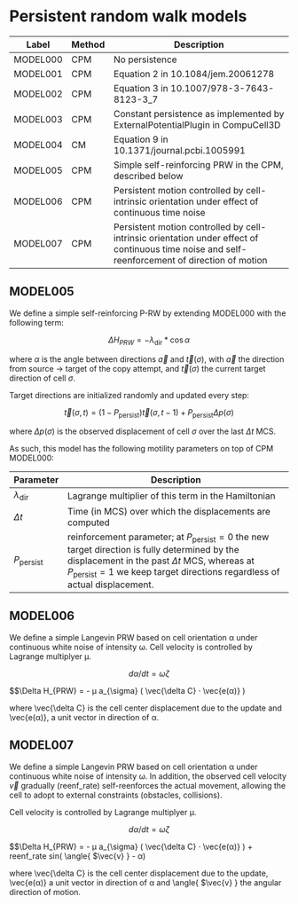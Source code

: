 Persistent random walk models
==

| Label    | Method | Description                                                                   |
|----------|--------|-------------------------------------------------------------------------------|
| MODEL000 | CPM    | No persistence                                                                |
| MODEL001 | CPM    | Equation 2 in 10.1084/jem.20061278                                            |
| MODEL002 | CPM    | Equation 3 in 10.1007/978-3-7643-8123-3_7                                     |
| MODEL003 | CPM    | Constant persistence as implemented by ExternalPotentialPlugin in CompuCell3D |
| MODEL004 | CM     | Equation 9 in 10.1371/journal.pcbi.1005991                                    |
| MODEL005 | CPM    | Simple self-reinforcing PRW in the CPM, described below                       |
| MODEL006 | CPM    | Persistent motion controlled by cell-intrinsic orientation under effect of continuous time noise |
| MODEL007 | CPM    | Persistent motion controlled by cell-intrinsic orientation under effect of continuous time noise and self-reenforcement of direction of motion |

## MODEL005

We define a simple self-reinforcing P-RW by extending MODEL000 with the following
term:

$$\Delta H_{PRW} = -\lambda_{\text{dir}} * \cos \alpha$$

where $\alpha$ is the angle between directions $\vec{a}$ and $\vec{t}(\sigma)$, with 
$\vec{a}$ the direction from source $\rightarrow$ target of the copy attempt,
and $\vec{t}(\sigma)$ the current target direction of cell $\sigma$.

Target directions are initialized randomly and updated every step:

$$\vec{t}(\sigma, t) = (1-P_\text{persist}) \vec{t}(\sigma, t-1) + P_\text{persist} \Delta p (\sigma)$$

where $\Delta p (\sigma)$ is the observed displacement of cell $\sigma$ over the last
$\Delta t$ MCS.

As such, this model has the following motility parameters on top of CPM MODEL000:


| Parameter | Description                                                                 |
|-----------|-----------------------------------------------------------------------------|
| $\lambda_\text{dir}$ | Lagrange multiplier of this term in the Hamiltonian              |
| $\Delta t$ | Time (in MCS) over which the displacements are computed		              |
| $P_\text{persist}$ | reinforcement parameter; at $P_\text{persist}=0$ the new target direction is fully determined by the displacement in the past $\Delta t$ MCS, whereas at $P_\text{persist}=1$ we keep target directions regardless of actual displacement.   |


## MODEL006

We define a simple Langevin PRW based on cell orientation α under continuous white noise of intensity ω. Cell velocity is controlled by Lagrange multiplyer µ.

$$ dα/dt = ω ζ $$

$$\Delta H_{PRW} = - µ a_{\sigma} ( \vec{\delta C} · \vec{e(α)} )

where  \vec{\delta C} is the cell center displacement due to the update and \vec{e(α)}, a unit vector in direction of α.


## MODEL007

We define a simple Langevin PRW based on cell orientation α under continuous white noise of intensity ω. In addition, the observed cell velocity $\vec{v}$ gradually (reenf_rate) self-reenforces the actual movement, allowing the cell to adopt to external constraints (obstacles, collisions). 

Cell velocity is controlled by Lagrange multiplyer µ.

$$ dα/dt = ω ζ $$

$$\Delta H_{PRW} = - µ a_{\sigma}  ( \vec{\delta C} · \vec{e(α)} )  + reenf_rate sin( \angle{ $\vec{v} } - α) 

where  \vec{\delta C} is the cell center displacement due to the update, \vec{e(α)} a unit vector in direction of α and \angle{ $\vec{v} } the angular direction of motion.
